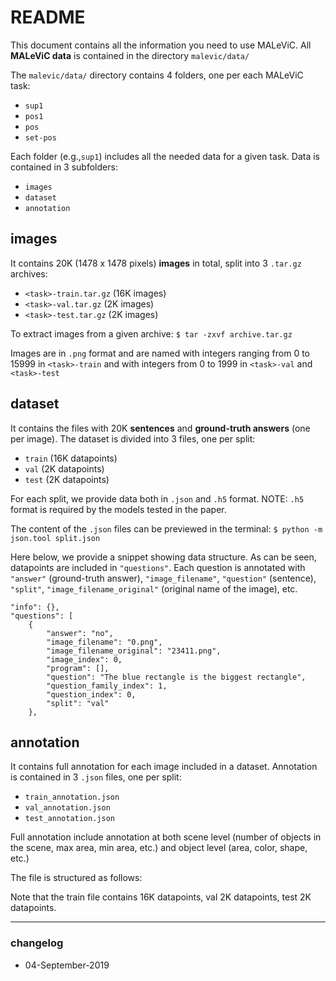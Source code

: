 # README
This document contains all the information you need to use MALeViC. All **MALeViC data** is contained in the directory `malevic/data/`

The `malevic/data/` directory contains 4 folders, one per each MALeViC task:

- `sup1`
- `pos1`
- `pos`
- `set-pos`

Each folder (e.g.,`sup1`) includes all the needed data for a given task. Data is contained in 3 subfolders:

- `images`
- `dataset`
- `annotation`

## images  

It contains 20K (1478 x 1478 pixels) **images** in total, split into 3 `.tar.gz` archives:

- `<task>-train.tar.gz` (16K images)
- `<task>-val.tar.gz` (2K images)
- `<task>-test.tar.gz` (2K images)

To extract images from a given archive:
`$ tar -zxvf archive.tar.gz`

Images are in `.png` format and are named with integers ranging from 0 to 15999 in `<task>-train` and with integers from 0 to 1999 in `<task>-val` and `<task>-test`


## dataset

It contains the files with 20K **sentences** and **ground-truth answers** (one per image). The dataset is divided into 3 files, one per split:

- `train` (16K datapoints)
- `val` (2K datapoints)
- `test` (2K datapoints)

For each split, we provide data both in `.json` and `.h5` format. 
NOTE: `.h5` format is required by the models tested in the paper.

The content of the `.json` files can be previewed in the terminal: `$ python -m json.tool split.json`

Here below, we provide a snippet showing data structure. As can be seen, datapoints are included in `"questions"`. Each question is annotated with `"answer"` (ground-truth answer), `"image_filename"`, `"question"` (sentence), `"split"`, `"image_filename_original"` (original name of the image), etc.

    "info": {},
    "questions": [
        {
            "answer": "no",
            "image_filename": "0.png",
            "image_filename_original": "23411.png",
            "image_index": 0,
            "program": [],
            "question": "The blue rectangle is the biggest rectangle",
            "question_family_index": 1,
            "question_index": 0,
            "split": "val"
        },



## annotation

It contains full annotation for each image included in a dataset. Annotation is contained in 3 `.json` files, one per split:

- `train_annotation.json`
- `val_annotation.json`
- `test_annotation.json`


Full annotation include annotation at both scene level (number of objects in the scene, max area, min area, etc.) and object level (area, color, shape, etc.)

The file is structured as follows:


Note that the train file contains 16K datapoints, val 2K datapoints, test 2K datapoints.


----
### changelog
* 04-September-2019

